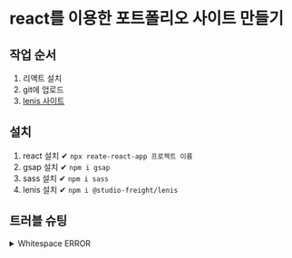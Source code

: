 # react를 이용한 포트폴리오 사이트 만들기

## 작업 순서

1. 리액트 설치
2. git에 업로드
3. [lenis 사이트](https://github.com/studio-freight/lenis)

## 설치

1. react 설치 ✔ `npx reate-react-app 프로젝트 이름`
2. gsap 설치 ✔ `npm i gsap`
3. sass 설치 ✔ `npm i sass`
4. lenis 설치 ✔ `npm i @studio-freight/lenis`

## 트러블 슈팅

<details>
<summary>Whitespace ERROR</summary>
유닉스 시스템에서는 한 줄의 끝이 LF(Line Feed)로 이루어지는 반면,
윈도우에서는 줄 하나가 CR(Carriage Return)와 LF(Line Feed), 즉 CRLF로 이루어지는데 Git이 이 둘 중 어느 쪽을 선택할지 혼란이 온 것입니다.   
   
해결방법   
`git config --global core.autocrlf true` // 시스템 전체에 적용   
`git config core.autocrlf true` // 해당 프로젝트에만 적용
   
</details>
